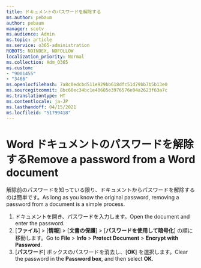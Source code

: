 ```yaml
---
title: ドキュメントのパスワードを解除する
ms.author: pebaum
author: pebaum
manager: scotv
ms.audience: Admin
ms.topic: article
ms.service: o365-administration
ROBOTS: NOINDEX, NOFOLLOW
localization_priority: Normal
ms.collection: Adm_O365
ms.custom:
- "9001455"
- "3466"
ms.openlocfilehash: 7a8c0edcbd511e929bb618dfc51d79bb7b5b13e0
ms.sourcegitcommit: 8bc60ec34bc1e40685e3976576e04a2623f63a7c
ms.translationtype: HT
ms.contentlocale: ja-JP
ms.lasthandoff: 04/15/2021
ms.locfileid: "51799418"
---
```

# <a name="remove-a-password-from-a-word-document"></a><span data-ttu-id="e1edc-102">Word ドキュメントのパスワードを解除する</span><span class="sxs-lookup"><span data-stu-id="e1edc-102">Remove a password from a Word document</span></span>

<span data-ttu-id="e1edc-103">解除前のパスワードを知っている限り、ドキュメントからパスワードを解除するのは簡単です。</span><span class="sxs-lookup"><span data-stu-id="e1edc-103">As long as you know the original password, removing a password from a document is a simple process.</span></span>

1. <span data-ttu-id="e1edc-104">ドキュメントを開き、パスワードを入力します。</span><span class="sxs-lookup"><span data-stu-id="e1edc-104">Open the document and enter the password.</span></span>
2. <span data-ttu-id="e1edc-105">[**ファイル**]  >  [**情報**]  >  [**文書の保護**]  >  [**パスワードを使用して暗号化**] の順に移動します。</span><span class="sxs-lookup"><span data-stu-id="e1edc-105">Go to **File** > **Info** > **Protect Document** > **Encrypt with Password**.</span></span>
3. <span data-ttu-id="e1edc-106">[**パスワード**] ボックスのパスワードを消去し、[**OK**] を選択します。</span><span class="sxs-lookup"><span data-stu-id="e1edc-106">Clear the password in the **Password box**, and then select **OK**.</span></span>